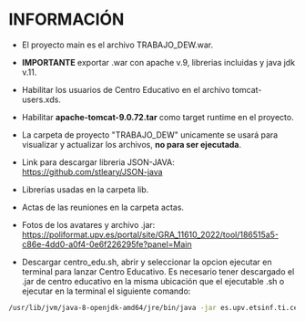# INFORMACIÓN
- El proyecto main es el archivo TRABAJO_DEW.war.

- **IMPORTANTE** exportar .war con apache v.9, librerias incluidas y java jdk v.11.

- Habilitar los usuarios de Centro Educativo en el archivo tomcat-users.xds.

- Habilitar **apache-tomcat-9.0.72.tar** como target runtime en el proyecto.

- La carpeta de proyecto "TRABAJO_DEW" unicamente se usará para visualizar y actualizar los archivos, **no para ser ejecutada**.

- Link para descargar libreria JSON-JAVA: https://github.com/stleary/JSON-java

- Librerias usadas en la carpeta lib.

- Actas de las reuniones en la carpeta actas.

- Fotos de los avatares y archivo .jar: https://poliformat.upv.es/portal/site/GRA_11610_2022/tool/186515a5-c86e-4dd0-a0f4-0e6f226295fe?panel=Main

- Descargar centro_edu.sh, abrir y seleccionar la opcion ejecutar en terminal para lanzar Centro Educativo. Es necesario tener descargado el .jar de centro educativo en la misma ubicación que el ejecutable .sh o ejecutar en la terminal el siguiente comando:
```sh
/usr/lib/jvm/java-8-openjdk-amd64/jre/bin/java -jar es.upv.etsinf.ti.centroeducativo-0.2.0.jar
```
